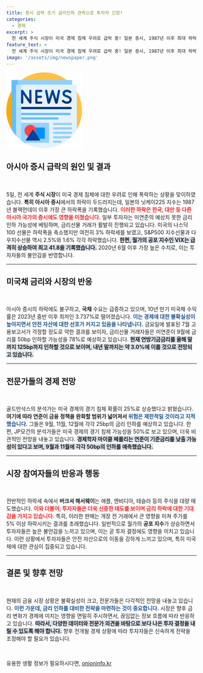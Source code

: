```yaml
---
title: 증시 급락 조기 금리인하 관측으로 투자자 긴장!
categories:
  - 경제
excerpt: >
  전 세계 주식 시장이 미국 경제 침체 우려로 급락 중! 일본 증시, 1987년 이후 최대 하락. 미 연준의 비상 금리 인하 가능성이 높아지며 투자자들의 긴장감도 고조되고 있습니다.
feature_text: >
  전 세계 주식 시장이 미국 경제 침체 우려로 급락 중! 일본 증시, 1987년 이후 최대 하락. 미 연준의 비상 금리 인하 가능성이 높아지며 투자자들의 긴장감도 고조되고 있습니다.
image: '/assets/img/newspaper.png'
---
```


<p><img src="/assets/img/newspaper.png" alt="kimp 속보" /></p>

<h2 data-ke-size="size26">아시아 증시 급락의 원인 및 결과</h2>

<p data-ke-size="size16">&nbsp;</p> 

<p>5일, 전 세계 <b>주식 시장</b>이 미국 경제 침체에 대한 우려로 인해 폭락하는 상황을 맞이하였습니다. 
<b>특히 아시아 증시</b>에서의 하락이 두드러지는데, 일본의 닛케이225 지수는 1987년 블랙먼데이 이후 가장 큰 하락폭을 기록했습니다. 
<b><span style="color: #ee2323;">이러한 하락은 한국, 대만 등 다른 아시아 국가의 증시에도 영향을 미쳤습니다.</span></b> 
일부 투자자는 미연준의 예상치 못한 금리 인하 가능성에 베팅하며, 금리선물 거래가 활발히 진행되고 있습니다. 
미국의 나스닥 100 선물은 하락폭을 축소했지만 여전히 3% 하락세를 보였고, S&amp;P500 지수선물과 다우지수선물 역시 2.5%와 1.6% 각각 하락했습니다. 
<b><span style="background-color: #21538527;">한편, 월가의 공포 지수인 VIX는 급격히 상승하여 최고 41.8을 기록했습니다.</span></b> 
2020년 6월 이후 가장 높은 수치로, 이는 투자자들의 불안감을 반영합니다. </p>

<hr>

<h2 data-ke-size="size26">미국채 금리와 시장의 반응</h2>

<p data-ke-size="size16">&nbsp;</p> 

<p>아시아 증시의 하락에도 불구하고, <b>국채</b> 수요는 급증하고 있으며, 10년 만기 미국채 수익률은 2023년 중반 이후 최저인 3.737%로 떨어졌습니다. 
<b><span style="color: #1a5490;">이는 경제에 대한 불확실성이 높아지면서 안전 자산에 대한 선호가 커지고 있음을 나타냅니다.</span></b> 
금요일에 발표된 7월 고용보고서가 걱정할 정도로 약한 결과를 보이자, 금리선물 거래자들은 미연준이 9월에 금리를 50bp 인하할 가능성을 78%로 예상하고 있습니다. 
<b><span style="background-color: #21538527;">현재 연방기금금리를 올해 말까지 125bp까지 인하할 것으로 보이며, 내년 말까지는 약 3.0%에 이를 것으로 전망되고 있습니다.</span></b> </p>

<hr>

<h2 data-ke-size="size26">전문가들의 경제 전망</h2>

<p data-ke-size="size16">&nbsp;</p> 

<p>골드만삭스의 분석가는 미국 경제의 경기 침체 확률이 25%로 상승했다고 밝혔습니다. 
<b>여기에 따라 연준이 금융 정책을 완화할 범위가 넓어져서 </b><b><span style="color: #1a5490;">위험은 제한적일 것이라고 지적했습니다.</span></b> 
그들은 9월, 11월, 12월에 각각 25bp의 금리 인하를 예상하고 있습니다. 
한편, JP모건의 분석가들은 미국 경제의 경기 침체 가능성을 50%로 보고 있으며, 더욱 비관적인 전망을 내놓고 있습니다. 
<b><span style="background-color: #21538527;">경제학자 마이클 페롤리는 연준이 기준금리를 낮출 가능성이 있다고 보며, 9월과 11월에 각각 50bp의 인하를 예측했습니다.</span></b> </p>

<hr>

<h2 data-ke-size="size26">시장 참여자들의 반응과 행동</h2>

<p data-ke-size="size16">&nbsp;</p> 

<p>전반적인 하락세 속에서 <b>버크셔 해서웨이</b>는 애플, 엔비디아, 테슬라 등의 주식을 대량 매도했습니다. 
<b><span style="color: #ee2323;">이와 더불어, 투자자들은 더욱 신중한 태도를 보이며 금리 하락에 대한 기대감을 가지고 있습니다.</span></b> 
특히, 이러한 판매는 개장 전 거래에서 큰 영향을 미쳐 주가를 5% 이상 하락시키는 결과를 초래했습니다. 
일반적으로 월가의 <b>공포 지수</b>가 상승하면서 투자자들은 높은 불안감을 느끼고 있으며, 이는 곧 투자 결정에도 영향을 미치고 있습니다. 
이런 상황에서 투자자들은 안전 자산으로의 이동을 강하게 느끼고 있으며, 특히 미국채에 대한 관심이 집중되고 있습니다. </p>

<hr>

<h2 data-ke-size="size26">결론 및 향후 전망</h2>

<p data-ke-size="size16">&nbsp;</p> 

<p>현재의 금융 시장 상황은 불확실성이 크고, 전문가들은 다각적인 전망을 내놓고 있습니다.
<b><span style="color: #1a5490;">이런 가운데, 금리 인하를 대비한 전략을 마련하는 것이 중요합니다.</span></b> 
시장은 향후 금리 변화가 경제에 미치는 영향을 면밀히 주시하면서, 끊임없는 정보 흐름에 따라 반응하고 있습니다.
<b><span style="background-color: #21538527;">따라서, 다양한 데이터와 전문가 의견을 바탕으로 보다 나은 투자 결정을 내릴 수 있도록 해야 합니다.</span></b> 
향후 전개될 경제 상황에 따라 투자자들은 신속하게 전략을 조정해야 할 필요가 있습니다.</p>

<p data-ke-size="size16">&nbsp;</p> 
유용한 생활 정보가 필요하시다면, <a href="https://onioninfo.kr" rel="dofollow">onioninfo.kr</a>



